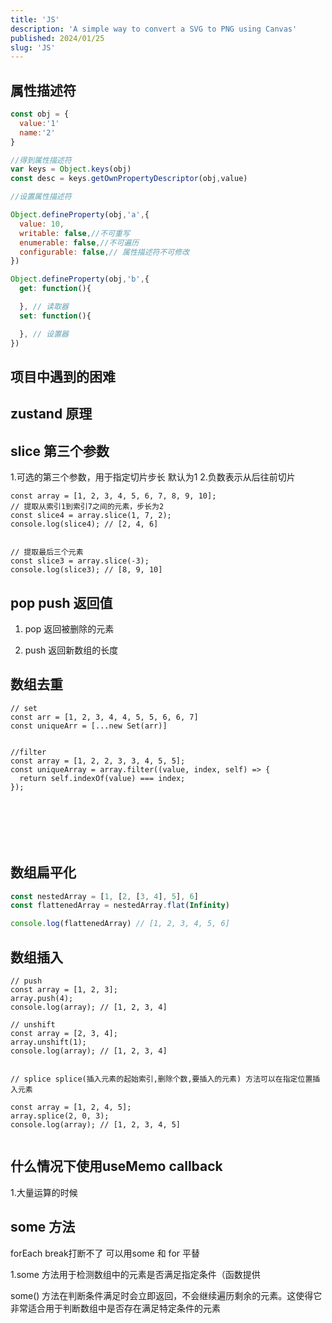 ```yaml
---
title: 'JS'
description: 'A simple way to convert a SVG to PNG using Canvas'
published: 2024/01/25
slug: 'JS'
---
```


## 属性描述符

```js bash
const obj = {
  value:'1'
  name:'2'
}

//得到属性描述符
var keys = Object.keys(obj)
const desc = keys.getOwnPropertyDescriptor(obj,value)

//设置属性描述符

Object.defineProperty(obj,'a',{
  value: 10,
  writable: false,//不可重写
  enumerable: false,//不可遍历
  configurable: false,// 属性描述符不可修改
})

Object.defineProperty(obj,'b',{
  get: function(){

  }, // 读取器
  set: function(){

  }, // 设置器
})

```

## 项目中遇到的困难

## zustand 原理

## slice 第三个参数

1.可选的第三个参数，用于指定切片步长 默认为1 2.负数表示从后往前切片

```JS
const array = [1, 2, 3, 4, 5, 6, 7, 8, 9, 10];
// 提取从索引1到索引7之间的元素，步长为2
const slice4 = array.slice(1, 7, 2);
console.log(slice4); // [2, 4, 6]


// 提取最后三个元素
const slice3 = array.slice(-3);
console.log(slice3); // [8, 9, 10]

```

## pop push 返回值

1. pop 返回被删除的元素

2. push 返回新数组的长度

## 数组去重

```JS
// set
const arr = [1, 2, 3, 4, 4, 5, 5, 6, 6, 7]
const uniqueArr = [...new Set(arr)]


//filter
const array = [1, 2, 2, 3, 3, 4, 5, 5];
const uniqueArray = array.filter((value, index, self) => {
  return self.indexOf(value) === index;
});







```

## 数组扁平化

```js bash
const nestedArray = [1, [2, [3, 4], 5], 6]
const flattenedArray = nestedArray.flat(Infinity)

console.log(flattenedArray) // [1, 2, 3, 4, 5, 6]
```

## 数组插入

```JS
// push
const array = [1, 2, 3];
array.push(4);
console.log(array); // [1, 2, 3, 4]

// unshift
const array = [2, 3, 4];
array.unshift(1);
console.log(array); // [1, 2, 3, 4]


// splice splice(插入元素的起始索引,删除个数,要插入的元素) 方法可以在指定位置插入元素

const array = [1, 2, 4, 5];
array.splice(2, 0, 3);
console.log(array); // [1, 2, 3, 4, 5]


```

## 什么情况下使用useMemo callback

1.大量运算的时候

## some 方法

forEach break打断不了 可以用some 和 for 平替

1.some 方法用于检测数组中的元素是否满足指定条件（函数提供

some() 方法在判断条件满足时会立即返回，不会继续遍历剩余的元素。这使得它非常适合用于判断数组中是否存在满足特定条件的元素
